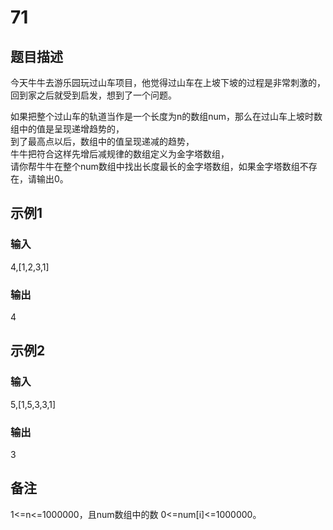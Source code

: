 # 71

## 题目描述

今天牛牛去游乐园玩过山车项目，他觉得过山车在上坡下坡的过程是非常刺激的，回到家之后就受到启发，想到了一个问题。

如果把整个过山车的轨道当作是一个长度为n的数组num，那么在过山车上坡时数组中的值是呈现递增趋势的，\
到了最高点以后，数组中的值呈现递减的趋势，\
牛牛把符合这样先增后减规律的数组定义为金字塔数组，\
请你帮牛牛在整个num数组中找出长度最长的金字塔数组，如果金字塔数组不存在，请输出0。

## 示例1

### 输入

4,[1,2,3,1]

### 输出

4

## 示例2

### 输入

5,[1,5,3,3,1]

### 输出

3

## 备注

1<=n<=1000000，且num数组中的数 0<=num[i]<=1000000。
